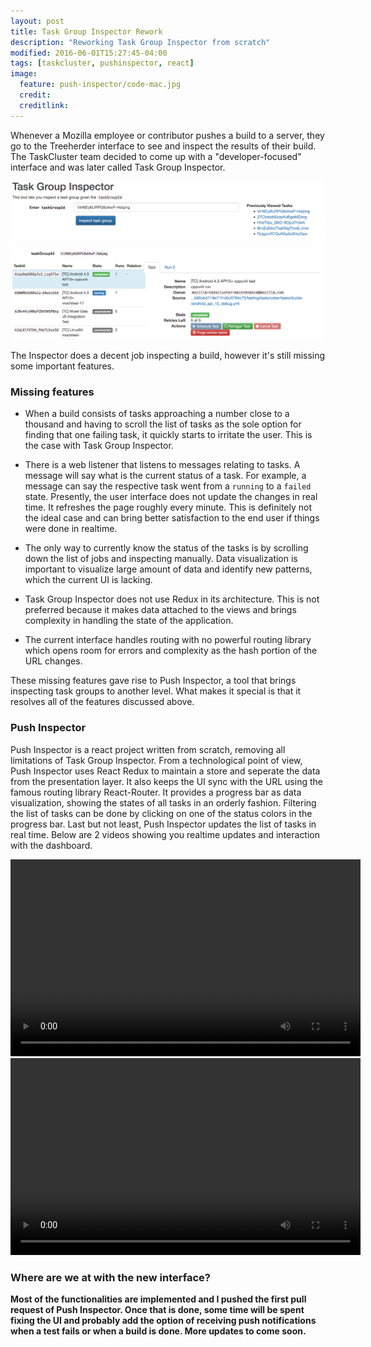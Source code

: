 ```yaml
---
layout: post
title: Task Group Inspector Rework
description: "Reworking Task Group Inspector from scratch"
modified: 2016-06-01T15:27:45-04:00
tags: [taskcluster, pushinspector, react]
image:
  feature: push-inspector/code-mac.jpg
  credit: 
  creditlink: 
---
```


Whenever a Mozilla employee or contributor pushes a build to a server, they go to the Treeherder interface to see and inspect the results of their build. The TaskCluster team decided to come up with a "developer-focused" interface and was later called Task Group Inspector. 

![alt text](/images/push-inspector/task-group-inspector.png)


The Inspector does a decent job inspecting a build, however it's still missing some important features.

###	Missing features

* When a build consists of tasks approaching a number close to a thousand and having to scroll the list of tasks as the sole option for finding that one failing task, it quickly starts to irritate the user. This is the case with Task Group Inspector.

* There is a web listener that listens to messages relating to tasks. A message will say what is the current status of a task. For example, a message can say the respective task went from a `running` to a `failed` state. Presently, the user interface does not update the changes in real time. It refreshes the page roughly every minute. This is definitely not the ideal case and can bring better satisfaction to the end user if things were done in realtime.

* The only way to currently know the status of the tasks is by scrolling down the list of jobs and inspecting manually. Data visualization is important to visualize large amount of data and identify new patterns, which the current UI is lacking.

* Task Group Inspector does not use Redux in its architecture. This is not preferred because it makes data attached to the views and brings complexity in handling the state of the application.

* The current interface handles routing with no powerful routing library which opens room for errors and complexity as the hash portion of the URL changes.

These missing features gave rise to Push Inspector, a tool that brings inspecting task groups to another level. What makes it special is that it resolves all of the features discussed above.

### Push Inspector
Push Inspector is a react project written from scratch, removing all limitations of Task Group Inspector. From a technological point of view, Push Inspector uses React Redux to maintain a store and seperate the data from the presentation layer. It also keeps the UI sync with the URL using the famous routing library React-Router. It provides a progress bar as data visualization, showing the states of all tasks in an orderly fashion. Filtering the list of tasks can be done by clicking on one of the status colors in the progress bar. Last but not least, Push Inspector updates the list of tasks in real time. Below are 2 videos showing you realtime updates and interaction with the dashboard.


<video class="center-image-video" width="560" height="315" controls>
  <source src="../images/videos/push-inspector/progressBar.mp4" type="video/mp4">
 	Your browser does not support the video tag.
</video> 
<b>
<video class="center-image-video" width="560" height="315" controls>
  <source src="../images/videos/push-inspector/authAndActions.mp4" type="video/mp4">
 	Your browser does not support the video tag.
</video>

### Where are we at with the new interface?
Most of the functionalities are implemented and I pushed the first pull request of Push Inspector. Once that is done, some time will be spent fixing the UI and probably add the option of receiving push notifications when a test fails or when a build is done. More updates to come soon. 
